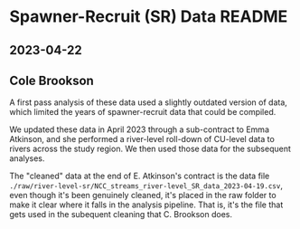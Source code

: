# Spawner-Recruit (SR) Data README
## 2023-04-22
## Cole Brookson

A first pass analysis of these data used a slightly outdated version of data, which limited the years of spawner-recruit data that could be compiled. 

We updated these data in April 2023 through a sub-contract to Emma Atkinson, and she performed a river-level roll-down of CU-level data to rivers across the study region. We then used those data for the subsequent analyses. 

The "cleaned" data at the end of E. Atkinson's contract is the data file `./raw/river-level-sr/NCC_streams_river-level_SR_data_2023-04-19.csv`, even though it's been genuinely cleaned, it's placed in the raw folder to make it clear where it falls in the analysis pipeline. That is, it's the file that gets used in the subequent cleaning that C. Brookson does. 

